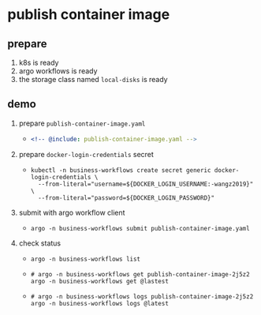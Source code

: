 # publish container image

## prepare

1. k8s is ready
2. argo workflows is ready
3. the storage class named `local-disks` is ready

## demo

1. prepare `publish-container-image.yaml`
    * ```yaml
      <!-- @include: publish-container-image.yaml -->
      ```
2. prepare `docker-login-credentials` secret
    * ```shell
      kubectl -n business-workflows create secret generic docker-login-credentials \
        --from-literal="username=${DOCKER_LOGIN_USERNAME:-wangz2019}" \
        --from-literal="password=${DOCKER_LOGIN_PASSWORD}"
      ```
3. submit with argo workflow client
    * ```shell
      argo -n business-workflows submit publish-container-image.yaml
      ```
4. check status
    * ```shell
      argo -n business-workflows list
      ```
    * ```shell
      # argo -n business-workflows get publish-container-image-2j5z2
      argo -n business-workflows get @lastest
      ```
    * ```shell
      # argo -n business-workflows logs publish-container-image-2j5z2
      argo -n business-workflows logs @latest
      ```
